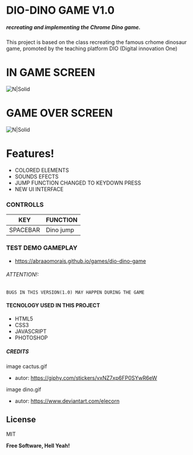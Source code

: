 # DIO-DINO GAME V1.0
##### recreating and implementing the Chrome Dino game.
This project is based on the class recreating the famous crhome dinosaur game, promoted by the teaching platform DIO (Digital innovation One)
# IN GAME SCREEN
![N|Solid](https://i.imgur.com/Ft0FjTQ.png)
# GAME OVER SCREEN
![N|Solid](https://i.imgur.com/lyzKgf9.png)



# Features!

  - COLORED ELEMENTS
  - SOUNDS EFECTS
  - JUMP FUNCTION CHANGED TO KEYDOWN PRESS
  - NEW UI INTERFACE 




### CONTROLLS
| KEY | FUNCTION |
| ------ | ------ |
| SPACEBAR | Dino jump |

### TEST DEMO GAMEPLAY
- https://abraaomorais.github.io/games/dio-dino-game
###### ATTENTION!:
    BUGS IN THIS VERSION(1.0) MAY HAPPEN DURING THE GAME

#### TECNOLOGY USED IN THIS PROJECT
- HTML5
- CSS3
- JAVASCRIPT
- PHOTOSHOP

##### CREDITS
image cactus.gif
 - autor: https://giphy.com/stickers/vxNZ7xp6FP0SYwR6eW
 
image dino.gif
 - autor: https://www.deviantart.com/elecorn


License
----

MIT


**Free Software, Hell Yeah!**


